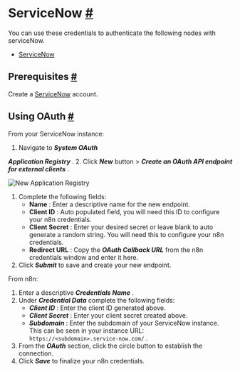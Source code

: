 


 ServiceNow
 [#](#servicenow "Permanent link")
===============================================



 You can use these credentials to authenticate the following nodes with serviceNow.
 


* [ServiceNow](/integrations/builtin/app-nodes/n8n-nodes-base.servicenow/)



 Prerequisites
 [#](#prerequisites "Permanent link")
-----------------------------------------------------



 Create a
 [ServiceNow](https://servicenow.com/) 
 account.
 



 Using OAuth
 [#](#using-oauth "Permanent link")
-------------------------------------------------



 From your ServiceNow instance:
 


1. Navigate to
 ***System OAuth***
 >
 ***Application Registry***
 .
2. Click
 ***New***
 button >
 ***Create an OAuth API endpoint for external clients***
 .



![New Application Registry](https://d33wubrfki0l68.cloudfront.net/c18fe0342926a48c1ee0030e21e221ad7b6ddcf9/6b40d/_images/integrations/builtin/credentials/servicenow/servicenow_instance.png)



1. Complete the following fields:
	* **Name** 
	 : Enter a descriptive name for the new endpoint.
	* **Client ID** 
	 : Auto populated field, you will need this ID to configure your n8n credentials.
	* **Client Secret** 
	 : Enter your desired secret or leave blank to auto generate a random string. You will need this to configure your n8n credentials.
	* **Redirect URL** 
	 : Copy the
	 ***OAuth Callback URL***
	 from the n8n credentials window and enter it here.
2. Click
 ***Submit***
 to save and create your new endpoint.



 From n8n:
 


1. Enter a descriptive
 ***Credentials Name***
 .
2. Under
 ***Credential Data***
 complete the following fields:
	* ***Client ID***
	 : Enter the client ID generated above.
	* ***Client Secret***
	 : Enter your client secret created above.
	* ***Subdomain***
	 : Enter the subdomain of your ServiceNow instance. This can be seen in your instance URL:
	 `https://<subdomain>.service-now.com/` 
	 .
3. From the
 ***OAuth***
 section, click the circle button to establish the connection.
4. Click
 ***Save***
 to finalize your n8n credentials.




